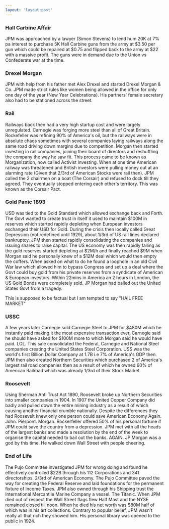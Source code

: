 ```yaml
---
layout: 'layout:post'
---
```


### Hall Carbine Affair
JPM was approached by a lawyer (Simon Stevens) to lend hum 20K at 7% pa interest to purchase 5K Hall Carbine guns from the army at $3.50 per gun which could be repaired at $0.75 and flipped back to the army at $22 with a massive profit. The guns were in demand due to the Union vs Confederate war at the time.

### Drexel Morgan
JPM with help from his father met Alex Drexel and started Drexel Morgan & Co. JPM made strict rules like women being allowed in the office for only one day of the year (New Year Celebrations). His partners' female secretary also had to be stationed across the street.

### Rail
Railways back then had a very high startup cost and were largely unregulated. Carnegie was forging more steel than all of Great Britain. Rockefeller was refining 90% of America's oil, but the railways were in absolute chaos sometimes with several companies laying railways along the same road driving down margins due to competition. Morgan then started investing in rail companies, joining their board of directors and reshuffling the company the way he saw fit. This process came to be known as Morganization, now called Activist Investing.
When at one time American railway was threatened and British investors were pulling money out at an alarming rate (Given that 2/3rd of American Stocks were rail then). JPM called the 2 chairmen on a boat (The Corsair) and refused to dock till they agreed. They eventually stopped entering each other's territory. This was known as the Corsair Pact.

### Gold Panic 1893
USD was tied to the Gold Standard which allowed exchange back and Forth. The Govt wanted to create trust in itself it used to maintain $100M in reserves which started rapidly depleting when European investors exchanged their USD for Gold. During the crisis then locally called Great Depression (not redefined until 1929), about 1/3rd of US rail lines declared bankruptcy. JPM then started rapidly consolidating the companies and issuing shares to raise capital.
The US economy was then rapidly falling as the gold reserves started depleting at $2M/h and finally reached $9M when Morgan said he personally knew of a $12M deal which would then empty the coffers. When asked on what to do he found a loophole in an old Civil War law which allowed him to bypass Congress and set up a deal where the Govt could buy gold from his private reserves from a syndicate of American & European investors. Within 22mins in America an 2 hours in London, the US Gold Bonds were completely sold. JP Morgan had bailed out the United States Govt from a tragedy.

This is supposed to be factual but I am tempted to say "HAIL FREE MARKET"

### USSC
A few years later Carnegie sold Carnegie Steel to JPM for $480M which he instantly paid making it the most expensive transaction ever, Carnegie said he should have asked for $100M more to which Morgan said he would have paid. LOL. This sale consolidated the Federal, Carnegie and National Steel companies creating the United States Steel Corporation. USS was the world's first Billion Dollar Company at 1.7B i.e 7% of America's GDP then. JPM then also created Northern Securities which purchased 2 of America's largest rail road companies then as a result of which he owned 60% of American Railroad which was already 1/3rd of their Stock Market

### Roosevelt
Using Sherman Anti Trust Act 1890, Roosevelt broke up Northern Securities into smaller companies in 1904. In 1907 the United Copper Company did badly and pulled down the entire mining industry as a result of which causing another financial crumble nationally. Despite the differences they had Roosevelt knew only one person could save American Economy Again.
John. Pierpont. Morgan.
Rockerfeller offered 50% of his personal fortune if JPM could save the country from a depression. JPM met with all the heads of the largest banks and made a resolution by the end of the week to organise the capital needed to bail out the banks. AGAIN. JP Morgan was a god by this time. He walked down Wall Street with people cheering.

### End of Life
The Pujo Committee investigated JPM for wrong doing and found he effectively controlled $22B through his 112 Corporations and 341 directorships. 2/3rd of American Economy. The Pujo Committee paved the way for creating the Federal Reserve and laid foundations for the permanent fixture of Income Taxes. JPM also owned through his Shipping trust the International Mercantile Marine Company a vessel. The Titanic.
When JPM died out of respect the Wall Street flags flew Half Mast and the NYSE remained closed till noon. When he died his net worth was $80M half of which was in his art collections. Contrary to popular belief, JPM wasn't really all that rich they showed him. His personal library was opened to the public in 1924.